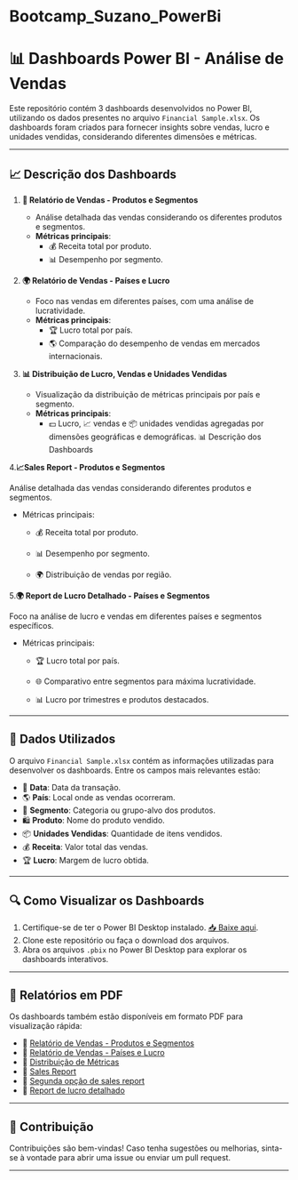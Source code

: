 # Bootcamp_Suzano_PowerBi

# 📊 Dashboards Power BI - Análise de Vendas

Este repositório contém 3 dashboards desenvolvidos no Power BI, utilizando os dados presentes no arquivo `Financial Sample.xlsx`. Os dashboards foram criados para fornecer insights sobre vendas, lucro e unidades vendidas, considerando diferentes dimensões e métricas.

---

## **📈 Descrição dos Dashboards**

1. **🛒 Relatório de Vendas - Produtos e Segmentos**
   - Análise detalhada das vendas considerando os diferentes produtos e segmentos.
   - **Métricas principais**:
     - 💰 Receita total por produto.
     - 📊 Desempenho por segmento.

2. **🌍 Relatório de Vendas - Países e Lucro**
   - Foco nas vendas em diferentes países, com uma análise de lucratividade.
   - **Métricas principais**:
     - 🏆 Lucro total por país.
     - 🌎 Comparação do desempenho de vendas em mercados internacionais.

3. **📊 Distribuição de Lucro, Vendas e Unidades Vendidas**
   - Visualização da distribuição de métricas principais por país e segmento.
   - **Métricas principais**:
     - 💵 Lucro, 📈 vendas e 📦 unidades vendidas agregadas por dimensões geográficas e demográficas.
📊 Descrição dos Dashboards

4.**📈Sales Report - Produtos e Segmentos**

Análise detalhada das vendas considerando diferentes produtos e segmentos.

- Métricas principais:

   - 💰 Receita total por produto.

   - 📊 Desempenho por segmento.

   - 🌍 Distribuição de vendas por região.

5.**🌍 Report de Lucro Detalhado - Países e Segmentos**

Foco na análise de lucro e vendas em diferentes países e segmentos específicos.

- Métricas principais:

   - 🏆 Lucro total por país.

   - 🌐 Comparativo entre segmentos para máxima lucratividade.

   - 📊 Lucro por trimestres e produtos destacados.



---

## **📂 Dados Utilizados**

O arquivo `Financial Sample.xlsx` contém as informações utilizadas para desenvolver os dashboards. Entre os campos mais relevantes estão:
- 📅 **Data**: Data da transação.
- 🌎 **País**: Local onde as vendas ocorreram.
- 🏢 **Segmento**: Categoria ou grupo-alvo dos produtos.
- 🛍️ **Produto**: Nome do produto vendido.
- 📦 **Unidades Vendidas**: Quantidade de itens vendidos.
- 💰 **Receita**: Valor total das vendas.
- 🏆 **Lucro**: Margem de lucro obtida.

---

## **🔍 Como Visualizar os Dashboards**

1. Certifique-se de ter o Power BI Desktop instalado. [📥 Baixe aqui](https://powerbi.microsoft.com/desktop/).
2. Clone este repositório ou faça o download dos arquivos.
3. Abra os arquivos `.pbix` no Power BI Desktop para explorar os dashboards interativos.

---

## **📑 Relatórios em PDF**

Os dashboards também estão disponíveis em formato PDF para visualização rápida:

- 📄 [Relatório de Vendas - Produtos e Segmentos](Exports/Relatorio_Produtos_Segmentos.pdf)
- 📄 [Relatório de Vendas - Países e Lucro](Exports/Relatorio_Paises_Lucro.pdf)
- 📄 [Distribuição de Métricas](Exports/Distribuicao_Metricas.pdf)
- 📄 [Sales Report](Exports/SalesReport.pdf)
- 📄 [Segunda opção de sales report](Exports/2_Option_Sales_Report.pdf)
- 📄 [Report de lucro detalhado](Exports/ReportLucroDetalhado.pdf)
  

---

## **🤝 Contribuição**

Contribuições são bem-vindas! Caso tenha sugestões ou melhorias, sinta-se à vontade para abrir uma issue ou enviar um pull request.

---

